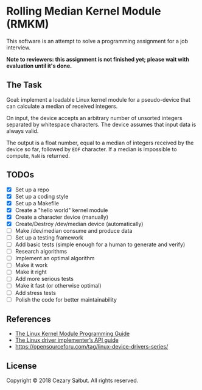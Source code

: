 # Rolling Median Kernel Module (RMKM)

This software is an attempt to solve a programming assignment for a job interview.

**Note to reviewers: this assignment is not finished yet; please wait with evaluation until it's done.**

## The Task

Goal: implement a loadable Linux kernel module for a pseudo-device that can calculate a median of received integers.

On input, the device accepts an arbitrary number of unsorted integers separated by whitespace characters. The device assumes that input data is always valid.

The output is a float number, equal to a median of integers received by the device so far, followed by `EOF` character. If a median is impossible to compute, `NaN` is returned.

## TODOs

- [x] Set up a repo
- [x] Set up a coding style
- [x] Set up a Makefile
- [x] Create a "hello world" kernel module
- [x] Create a character device (manually)
- [x] Create/Destroy /dev/median device (automatically)
- [ ] Make /dev/median consume and produce data
- [ ] Set up a testing framework
- [ ] Add basic tests (simple enough for a human to generate and verify)
- [ ] Research algorithms
- [ ] Implement an optimal algorithm
- [ ] Make it work
- [ ] Make it right
- [ ] Add more serious tests
- [ ] Make it fast (or otherwise optimal)
- [ ] Add stress tests
- [ ] Polish the code for better maintainability

## References

- [The Linux Kernel Module Programming Guide](http://tldp.org/LDP/lkmpg/2.6/html/)
- [The Linux driver implementer’s API guide](https://www.kernel.org/doc/html/v4.15/driver-api/index.html)
- https://opensourceforu.com/tag/linux-device-drivers-series/

## License

Copyright © 2018 Cezary Sałbut. All rights reserved.
